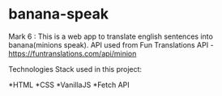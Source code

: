 # banana-speak

Mark 6 : This is a web app to translate english sentences into banana(minions speak).
API used from Fun Translations API - https://funtranslations.com/api/minion

Technologies Stack used in this project:

*HTML
*CSS
*VanillaJS
*Fetch API
